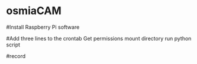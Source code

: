 # osmiaCAM

#Install Raspberry Pi software

#Add three lines to the crontab
Get permissions
mount directory
run python script

#record

